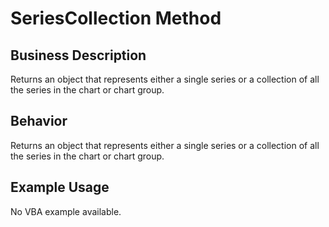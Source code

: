 # SeriesCollection Method

## Business Description
Returns an object that represents either a single series or a collection of all the series in the chart or chart group.

## Behavior
Returns an object that represents either a single series or a collection of all the series in the chart or chart group.

## Example Usage
No VBA example available.